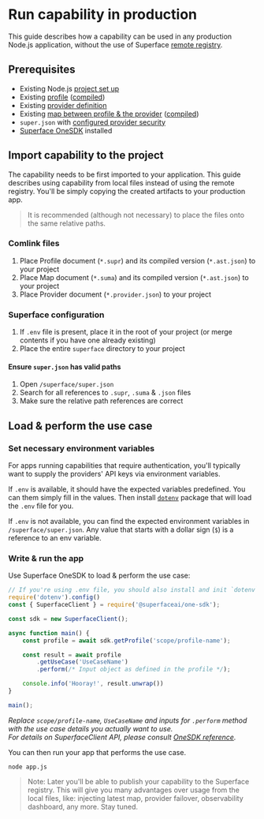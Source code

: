 # Run capability in production

This guide describes how a capability can be used in any production Node.js application, without the use of Superface [remote registry](https://superface.ai/catalog).

## Prerequisites

- Existing Node.js [project set up](./setup-the-environment.md)
- Existing [profile](./create-new-profile.md) ([compiled](./run-and-test.md#compile-comlink-documents))
- Existing [provider definition](./add-new-provider.md)
- Existing [map between profile & the provider](./map-capability-to-provider.md) ([compiled](./run-and-test.md#compile-comlink-documents))
- `super.json` with [configured provider security](./run-and-test.md#configure-security)
- [Superface OneSDK](/reference/one-sdk-js) installed

## Import capability to the project

The capability needs to be first imported to your application. This guide describes using capability from local files instead of using the remote registry. You'll be simply copying the created artifacts to your production app.

> It is recommended (although not necessary) to place the files onto the same relative paths.

### Comlink files

1. Place Profile document (`*.supr`) and its compiled version (`*.ast.json`) to your project
2. Place Map document (`*.suma`) and its compiled version (`*.ast.json`) to your project
3. Place Provider document (`*.provider.json`) to your project

### Superface configuration

1. If `.env` file is present, place it in the root of your project (or merge contents if you have one already existing)
2. Place the entire `superface` directory to your project


#### Ensure `super.json` has valid paths

1. Open `/superface/super.json`
2. Search for all references to `.supr`, `.suma` & `.json` files
3. Make sure the relative path references are correct

## Load & perform the use case

### Set necessary environment variables

For apps running capabilities that require authentication, you'll typically want to supply the providers' API keys via environment variables.

If `.env` is available, it should have the expected variables predefined. You can them simply fill in the values. Then install [`dotenv`](https://www.npmjs.com/package/dotenv) package that will load the `.env` file for you. 

If `.env` is not available, you can find the expected environment variables in `/superface/super.json`. Any value that starts with a dollar sign (`$`) is a reference to an env variable.

### Write & run the app

Use Superface OneSDK to load & perform the use case:

```javascript title="app.js" {8,11,12}
// If you're using .env file, you should also install and init `dotenv` package
require('dotenv').config()
const { SuperfaceClient } = require('@superfaceai/one-sdk');

const sdk = new SuperfaceClient();

async function main() {
	const profile = await sdk.getProfile('scope/profile-name');

	const result = await profile
		.getUseCase('UseCaseName')
		.perform(/* Input object as defined in the profile */);

	console.info('Hooray!', result.unwrap())
}

main();

```

_Replace `scope/profile-name`, `UseCaseName` and inputs for `.perform` method with the use case details you actually want to use.<br />For details on SuperfaceClient API, please consult [OneSDK reference](/reference/one-sdk-js)._

You can then run your app that performs the use case.

```shell
node app.js
```

> Note: Later you'll be able to publish your capability to the Superface registry. This will give you many advantages over usage from the local files, like: injecting latest map, provider failover, observability dashboard, any more. Stay tuned.


